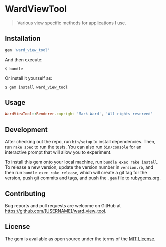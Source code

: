 # WardViewTool

> Various view specific methods for applications I use.

## Installation

```ruby
gem 'ward_view_tool'
```

And then execute:

    $ bundle

Or install it yourself as:

    $ gem install ward_view_tool

## Usage

```ruby
WardViewTool::Renderer.copright 'Mark Ward', 'All rights reserved'
```

## Development

After checking out the repo, run `bin/setup` to install dependencies. Then, run `rake spec` to run the tests. You can also run `bin/console` for an interactive prompt that will allow you to experiment.

To install this gem onto your local machine, run `bundle exec rake install`. To release a new version, update the version number in `version.rb`, and then run `bundle exec rake release`, which will create a git tag for the version, push git commits and tags, and push the `.gem` file to [rubygems.org](https://rubygems.org).

## Contributing

Bug reports and pull requests are welcome on GitHub at https://github.com/[USERNAME]/ward_view_tool.


## License

The gem is available as open source under the terms of the [MIT License](http://opensource.org/licenses/MIT).

